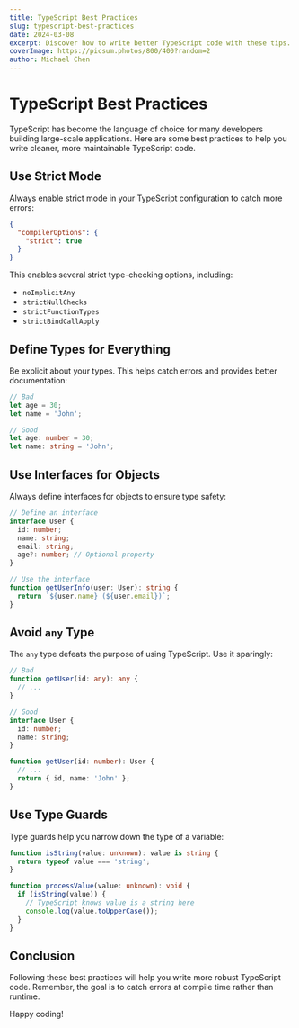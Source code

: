 ```yaml
---
title: TypeScript Best Practices
slug: typescript-best-practices
date: 2024-03-08
excerpt: Discover how to write better TypeScript code with these tips.
coverImage: https://picsum.photos/800/400?random=2
author: Michael Chen
---
```


# TypeScript Best Practices

TypeScript has become the language of choice for many developers building large-scale applications. Here are some best practices to help you write cleaner, more maintainable TypeScript code.

## Use Strict Mode

Always enable strict mode in your TypeScript configuration to catch more errors:

```json
{
  "compilerOptions": {
    "strict": true
  }
}
```

This enables several strict type-checking options, including:

- `noImplicitAny`
- `strictNullChecks`
- `strictFunctionTypes`
- `strictBindCallApply`

## Define Types for Everything

Be explicit about your types. This helps catch errors and provides better documentation:

```typescript
// Bad
let age = 30;
let name = 'John';

// Good
let age: number = 30;
let name: string = 'John';
```

## Use Interfaces for Objects

Always define interfaces for objects to ensure type safety:

```typescript
// Define an interface
interface User {
  id: number;
  name: string;
  email: string;
  age?: number; // Optional property
}

// Use the interface
function getUserInfo(user: User): string {
  return `${user.name} (${user.email})`;
}
```

## Avoid `any` Type

The `any` type defeats the purpose of using TypeScript. Use it sparingly:

```typescript
// Bad
function getUser(id: any): any {
  // ...
}

// Good
interface User {
  id: number;
  name: string;
}

function getUser(id: number): User {
  // ...
  return { id, name: 'John' };
}
```

## Use Type Guards

Type guards help you narrow down the type of a variable:

```typescript
function isString(value: unknown): value is string {
  return typeof value === 'string';
}

function processValue(value: unknown): void {
  if (isString(value)) {
    // TypeScript knows value is a string here
    console.log(value.toUpperCase());
  }
}
```

## Conclusion

Following these best practices will help you write more robust TypeScript code. Remember, the goal is to catch errors at compile time rather than runtime.

Happy coding! 